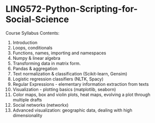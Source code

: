 # LING572-Python-Scripting-for-Social-Science

Course Syllabus Contents:
1. Introduction
2. Loops, conditionals
3. Functions, names, importing and namespaces
4. Numpy & linear algebra
5. Transforming data in matrix form.
6. Pandas & aggregation
7. Text normalization & classification (Scikit-learn, Gensim)
8. Logistic regression classifiers (NLTK, Spacy)
9. Regular Expressions - elementary information extraction from texts
10. Visualization - plotting basics (matplotlib, seaborn)
11. Color maps, box and violin plots, heat maps, evolving a plot through multiple drafts
12. Social networks (networkx)
13. Advanced visualization: geographic data, dealing with high dimensionality
